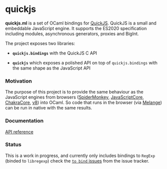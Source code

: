 # quickjs

**quickjs.ml** is a set of OCaml bindings for [QuickJS](https://bellard.org/quickjs). QuickJS is a small and embeddable JavaScript engine. It supports the ES2020 specification including modules, asynchronous generators, proxies and BigInt.

The project exposes two libraries:

- **`quickjs.bindings`** with the QuickJS C API

- **`quickjs`** which exposes a polished API on top of `quickjs.bindings` with the same shape as the JavaScript API

### Motivation

The purpose of this project is to provide the same behaviour as the JavaScript engines from browsers ([SpiderMonkey](https://spidermonkey.dev), [JavaScriptCore](https://developer.apple.com/documentation/javascriptcore), [ChakraCore](https://github.com/chakra-core/ChakraCore), [v8](https://v8.dev/)) into OCaml. So code that runs in the browser (via [Melange](https://melange.re)) can be run in native with the same results.

### Documentation

[API reference](https://ml-in-barcelona.github.io/quickjs.ml/docs/local/quickjs/index.html)

### Status

This is a work in progress, and currently only includes bindings to `RegExp` (binded to `libregexp`) check the [`to bind` issues](https://github.com/ml-in-barcelona/quickjs.ml/issues?q=is%3Aissue+is%3Aopen+sort%3Aupdated-desc+label%3A%22to+bind%22) from the issue tracker.
